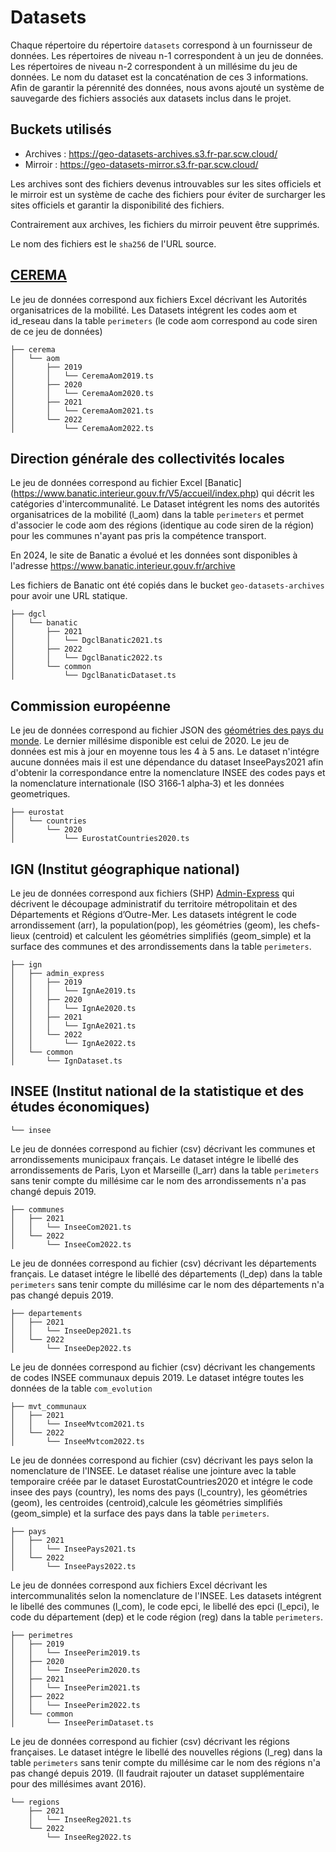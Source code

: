 # Datasets

Chaque répertoire du répertoire `datasets` correspond à un fournisseur de
données. Les répertoires de niveau n-1 correspondent à un jeu de données. Les
répertoires de niveau n-2 correspondent à un millésime du jeu de données. Le nom
du dataset est la concaténation de ces 3 informations. Afin de garantir la
pérennité des données, nous avons ajouté un système de sauvegarde des fichiers
associés aux datasets inclus dans le projet.

## Buckets utilisés

- Archives : https://geo-datasets-archives.s3.fr-par.scw.cloud/
- Mirroir : https://geo-datasets-mirror.s3.fr-par.scw.cloud/

Les archives sont des fichiers devenus introuvables sur les sites officiels et
le mirroir est un système de cache des fichiers pour éviter de surcharger les
sites officiels et garantir la disponibilité des fichiers.

Contrairement aux archives, les fichiers du mirroir peuvent être supprimés.

Le nom des fichiers est le `sha256` de l'URL source.

## [CEREMA](https://www.cerema.fr/)

Le jeu de données correspond aux fichiers Excel décrivant les Autorités
organisatrices de la mobilité. Les Datasets intégrent les codes aom et id_reseau
dans la table `perimeters` (le code aom correspond au code siren de ce jeu de
données)

```
├── cerema
│   └── aom
│       ├── 2019
│       │   └── CeremaAom2019.ts 
│       ├── 2020
│       │   └── CeremaAom2020.ts
│       ├── 2021
│       │   └── CeremaAom2021.ts
│       └── 2022
│           └── CeremaAom2022.ts
```

## Direction générale des collectivités locales

Le jeu de données correspond au fichier Excel [Banatic]
(https://www.banatic.interieur.gouv.fr/V5/accueil/index.php) qui décrit les
catégories d'intercommunalité. Le Dataset intégrent les noms des autorités
organisatrices de la mobilité (l_aom) dans la table `perimeters` et permet
d'associer le code aom des régions (identique au code siren de la région) pour
les communes n'ayant pas pris la compétence transport.

En 2024, le site de Banatic a évolué et les données sont disponibles à l'adresse
https://www.banatic.interieur.gouv.fr/archive

Les fichiers de Banatic ont été copiés dans le bucket `geo-datasets-archives`
pour avoir une URL statique.

```
├── dgcl
│   └── banatic
│       ├── 2021
│       │   └── DgclBanatic2021.ts
│       ├── 2022
│       │   └── DgclBanatic2022.ts
│       └── common
│           └── DgclBanaticDataset.ts
```

## Commission européenne

Le jeu de données correspond au fichier JSON des
[géométries des pays du monde](https://gisco-services.ec.europa.eu/distribution/v2/countries/).
Le dernier millésime disponible est celui de 2020. Le jeu de données est mis à
jour en moyenne tous les 4 à 5 ans. Le dataset n'intégre aucune données mais il
est une dépendance du dataset InseePays2021 afin d'obtenir la correspondance
entre la nomenclature INSEE des codes pays et la nomenclature internationale
(ISO 3166‑1 alpha‑3) et les données geometriques.

```
├── eurostat
│   └── countries
│       └── 2020
│           └── EurostatCountries2020.ts
```

## IGN (Institut géographique national)

Le jeu de données correspond aux fichiers (SHP)
[Admin-Express](https://geoservices.ign.fr/adminexpress) qui décrivent le
découpage administratif du territoire métropolitain et des Départements et
Régions d’Outre-Mer. Les datasets intégrent le code arrondissement (arr), la
population(pop), les géométries (geom), les chefs-lieux (centroid) et calculent
les géométries simplifiés (geom_simple) et la surface des communes et des
arrondissements dans la table `perimeters`.

```
├── ign
│   ├── admin_express
│   │   ├── 2019
│   │   │   └── IgnAe2019.ts
│   │   ├── 2020
│   │   │   └── IgnAe2020.ts
│   │   ├── 2021
│   │   │   └── IgnAe2021.ts
│   │   └── 2022
│   │       └── IgnAe2022.ts
│   └── common
│       └── IgnDataset.ts
```

## INSEE (Institut national de la statistique et des études économiques)

```
└── insee
```

Le jeu de données correspond au fichier (csv) décrivant les communes et
arrondissements municipaux français. Le dataset intégre le libellé des
arrondissements de Paris, Lyon et Marseille (l_arr) dans la table `perimeters`
sans tenir compte du millésime car le nom des arrondissements n'a pas changé
depuis 2019.

```
├── communes
│   ├── 2021
│   │   └── InseeCom2021.ts
│   └── 2022
│       └── InseeCom2022.ts
```

Le jeu de données correspond au fichier (csv) décrivant les départements
français. Le dataset intégre le libellé des départements (l_dep) dans la table
`perimeters` sans tenir compte du millésime car le nom des départements n'a pas
changé depuis 2019.

```
├── departements
│   ├── 2021
│   │   └── InseeDep2021.ts
│   └── 2022
│       └── InseeDep2022.ts
```

Le jeu de données correspond au fichier (csv) décrivant les changements de codes
INSEE communaux depuis 2019. Le dataset intégre toutes les données de la table
`com_evolution`

```
├── mvt_communaux
│   ├── 2021
│   │   └── InseeMvtcom2021.ts
│   └── 2022
│       └── InseeMvtcom2022.ts
```

Le jeu de données correspond au fichier (csv) décrivant les pays selon la
nomenclature de l'INSEE. Le dataset réalise une jointure avec la table
temporaire créée par le dataset EurostatCountries2020 et intégre le code insee
des pays (country), les noms des pays (l_country), les géométries (geom), les
centroides (centroid),calcule les géométries simplifiés (geom_simple) et la
surface des pays dans la table `perimeters`.

```
├── pays
│   ├── 2021
│   │   └── InseePays2021.ts
│   └── 2022
│       └── InseePays2022.ts
```

Le jeu de données correspond aux fichiers Excel décrivant les intercommunalités
selon la nomenclature de l'INSEE. Les datasets intégrent le libellé des communes
(l_com), le code epci, le libellé des epci (l_epci), le code du département
(dep) et le code région (reg) dans la table `perimeters`.

```
├── perimetres
│   ├── 2019
│   │   └── InseePerim2019.ts
│   ├── 2020
│   │   └── InseePerim2020.ts
│   ├── 2021
│   │   └── InseePerim2021.ts
│   ├── 2022
│   │   └── InseePerim2022.ts
│   └── common
│       └── InseePerimDataset.ts
```

Le jeu de données correspond au fichier (csv) décrivant les régions françaises.
Le dataset intégre le libellé des nouvelles régions (l_reg) dans la table
`perimeters` sans tenir compte du millésime car le nom des régions n'a pas
changé depuis 2019. (Il faudrait rajouter un dataset supplémentaire pour des
millésimes avant 2016).

```
└── regions
    ├── 2021
    │   └── InseeReg2021.ts
    └── 2022
        └── InseeReg2022.ts
```
